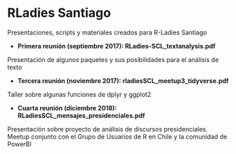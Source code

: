 # RLadies Santiago
Presentaciones, scripts y materiales creados para R-Ladies Santiago

* __Primera reunión (septiembre 2017): RLadies-SCL_textanalysis.pdf__

Presentación de algunos paquetes y sus posibilidades para el análisis de texto

* __Tercera reunión (noviembre 2017): rladiesSCL_meetup3_tidyverse.pdf__

Taller sobre algunas funciones de dplyr y ggplot2

* __Cuarta reunión (diciembre 2018): RLadiesSCL_mensajes_presidenciales.pdf__

Presentación sobre proyecto de análisis de discursos presidenciales.
Meetup conjunto con el Grupo de Usuarios de R en Chile y la comunidad de PowerBI


